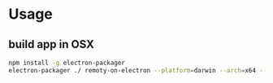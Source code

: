 # Usage
## build app in OSX

```bash
npm install -g electron-packager
electron-packager ./ remoty-on-electron --platform=darwin --arch=x64 --version=0.33.3 --overwrite
```
